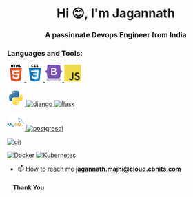 <h1 align="center">Hi 😊, I'm Jagannath</h1>
<h3 align="center">A passionate Devops Engineer from India</h3>


<!-- <p align="left"> <img src="https://komarev.com/ghpvc/?username=jagannath-github&label=Profile%20views&color=0e75b6&style=flat" alt="jagannath-github" /> </p> -->

<!-- <p align="left"> <a href="https://github.com/ryo-ma/github-profile-trophy"><img src="https://github-profile-trophy.vercel.app/?username=jagannath-github" alt="jagannath-github" /></a> </p> -->

<!-- <p align="left"> <a href="https://twitter.com/" target="blank"><img src="https://img.shields.io/twitter/follow/?logo=twitter&style=for-the-badge" alt="" /></a> </p> -->


<h3 align="left">Languages and Tools:</h3>

<p align="left">

<a href="https://www.w3.org/html/" target="_blank" rel="noreferrer"> <img src="https://raw.githubusercontent.com/devicons/devicon/master/icons/html5/html5-original-wordmark.svg" alt="html5" width="40" height="40"/> </a>
<a href="https://www.w3schools.com/css/" target="_blank" rel="noreferrer"> <img src="https://raw.githubusercontent.com/devicons/devicon/master/icons/css3/css3-original-wordmark.svg" alt="css3" width="40" height="40"/> </a>
<a href="https://getbootstrap.com" target="_blank" rel="noreferrer"> <img src="https://raw.githubusercontent.com/devicons/devicon/master/icons/bootstrap/bootstrap-plain-wordmark.svg" alt="bootstrap" width="40" height="40"/> </a>
<a href="https://developer.mozilla.org/en-US/docs/Web/JavaScript" target="_blank" rel="noreferrer"> <img src="https://raw.githubusercontent.com/devicons/devicon/master/icons/javascript/javascript-original.svg" alt="javascript" width="40" height="40"/> </a>

<a href="https://www.python.org" target="_blank" rel="noreferrer"> <img src="https://raw.githubusercontent.com/devicons/devicon/master/icons/python/python-original.svg" alt="python" width="40" height="40"/> </a>
<a href="https://www.djangoproject.com/" target="_blank" rel="noreferrer"> <img src="https://static.djangoproject.com/img/logos/django-logo-positive.png" alt="django" width="80" height="35"/> </a>
<a href="https://flask.palletsprojects.com" target="_blank" rel="noreferrer"> <img src="https://upload.wikimedia.org/wikipedia/commons/3/3c/Flask_logo.svg" alt="flask" width="54" height="30"/> </a>

<a href="https://www.mysql.com/" target="_blank" rel="noreferrer"> <img src="https://raw.githubusercontent.com/devicons/devicon/master/icons/mysql/mysql-original-wordmark.svg" alt="mysql" width="40" height="40"/> </a>
<a href="https://www.postgresql.org" target="_blank" rel="noreferrer"> <img src="https://wiki.postgresql.org/images/9/9a/PostgreSQL_logo.3colors.540x557.png" alt="postgresql" width="40" height="40"/> </a>

<a href="https://git-scm.com/" target="_blank" rel="noreferrer"> <img src="https://www.vectorlogo.zone/logos/git-scm/git-scm-icon.svg" alt="git" width="40" height="40"/> </a>

<a href="https://www.docker.com" target="_blank" rel="noreferrer"> <img src="https://www.docker.com/wp-content/uploads/2022/03/vertical-logo-monochromatic.png" alt="Docker" width="50" height="50"/> </a>
<a href="https://kubernetes.io" target="_blank" rel="noreferrer"> <img src="https://upload.wikimedia.org/wikipedia/commons/3/39/Kubernetes_logo_without_workmark.svg" alt="Kubernetes" width="50" height="50"/> </a></p>


<!-- <h3 align="left">Connect with me:</h3>
<p align="left">
<a href="https://linkedin.com/in/jagannath-majhi" target="blank"><img align="center" src="https://raw.githubusercontent.com/rahuldkjain/github-profile-readme-generator/master/src/images/icons/Social/linked-in-alt.svg" alt="jagannath-majhi" height="30" width="40" /></a>
</p> -->


- 📫 How to reach me **jagannath.majhi@cloud.cbnits.com**

<h4>&nbsp &nbsp Thank You</h4>
